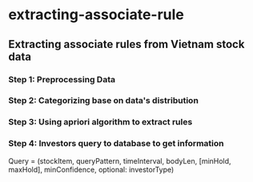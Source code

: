 # extracting-associate-rule
## Extracting associate rules from Vietnam stock data
### Step 1: Preprocessing Data
### Step 2: Categorizing base on data's distribution
### Step 3: Using apriori algorithm to extract rules
### Step 4: Investors query to database to get information
  Query = (stockItem, queryPattern, timeInterval, bodyLen, [minHold, maxHold], minConfidence, optional: investorType)
